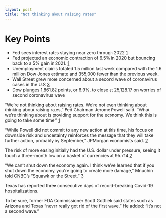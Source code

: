 ```yaml
---
layout: post
title: "Not thinking about raising rates"
---
```

# Key Points

* Fed sees interest rates staying near zero through 2022 [1][1]
* Fed projected an economic contraction of  6.5% in 2020 but bouncing back to a 5% gain in 2021. [1][1]
* Unemployment claims totaled 1.5 million last week compared with the 1.6 million Dow Jones estimate and 355,000 fewer than the previous week.
* Wall Street grew more concerned about a second wave of coronavirus cases in the U.S [3][3]
* Dow plunges 1,861.82 points, or 6.9%, to close at 25,128.17  on worries of second coronavirus wave

“We’re not thinking about raising rates. We’re not even thinking about thinking about raising rates,” Fed Chairman Jerome Powell said. “What we’re thinking about is providing support for the economy. We think this is going to take some time.” [1][1]

“While Powell did not commit to any new action at this time, his focus on downside risk and uncertainty reinforces the message that they will take further action, probably by September,” JPMorgan economists said. [2][2]

The risk of more easing initially had the U.S. dollar under pressure, seeing it touch a three-month low on a basket of currencies at 95.714.[2][2]

“We can’t shut down the economy again. I think we’ve learned that if you shut down the economy, you’re going to create more damage,” Mnuchin told CNBC’s “Squawk on the Street.” [3][3]

Texas has reported three consecutive days of record-breaking Covid-19 hospitalizations.

To be sure, former FDA Commissioner Scott Gottlieb said states such as Arizona and Texas “never really got rid of the first wave.” He added: “It’s not a second wave.” 



[1]: https://www.cnbc.com/2020/06/10/fed-meeting-decision-interest-rates.html "Fed sees interest rates staying near zero"

[2]: https://www.reuters.com/article/us-global-markets/asia-stocks-snap-winning-streak-bonds-rally-on-downbeat-fed-idUSKBN23I08N "bonds rally on downbeat Fed"

[3]: https://www.cnbc.com/2020/06/11/treasury-secretary-mnuchin-says-we-cant-shut-down-the-economy-again.html "we can’t shut down the economy again"
